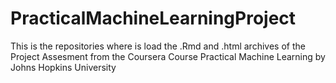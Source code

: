 PracticalMachineLearningProject
===============================

This is the repositories where is load the .Rmd and .html archives of the Project Assesment from the Coursera Course Practical Machine Learning by Johns Hopkins University
